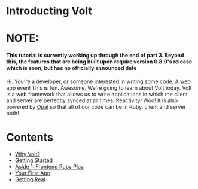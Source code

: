 # Introducting Volt

# NOTE:

#### This tutorial is currently working up through the end of part 3. Beyond this, the features that are being built upon require version 0.8.0's release which is soon, but has no officially announced date


Hi. You're a developer, or someone interested in writing some code. A web app even! This is fun. Awesome.
We're going to learn about Volt today. Volt is a web framework that allows us to write applications in which
the client and server are perfectly synced at all times. Reactivity! Woo! It is also powered by [Opal](link) so that all of our code can be in Ruby, client and server both!

# Contents
- [Why Volt?](part_1.md)
- [Getting Started](part_2.md)
- [Aside 1: Frontend Ruby Play](aside_1.md)
- [Your First App](part_3.md)
- [Getting Real](part_4.md)
